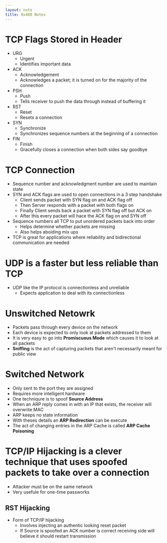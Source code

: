 ```yaml
---
layout: note
title: 0x400 Notes
---
```


# TCP Flags Stored in Header
* URG
    - Urgent
    - Identifies important data
* ACK
    - Acknowledgement
    - Acknowledges a packet; it is turned on for the majority of the connection
* PSH
    - Push
    - Tells receiver to push the data through instead of buffering it
* RST
    - Reset
    - Resets a connection
* SYN
    - Synchronize
    - Synchronizes sequence numbers at the beginning of a connection
* FIN
    - Finish
    - Gracefully closes a connection when both sides say goodbye

# TCP Connection

* Sequence number and acknowledgment number are used to maintain state
* SYN and ACK flags are used to open connections in a 3 step handshake
    - Client sends packet with SYN flag on and ACK flag off
    - Then Server responds with a packet with both flags on
    - Finally Client sends back a packet with SYN flag off but ACK on
    - After this every packet will hace the ACK flag on and SYN off
* Sequence numbers all TCP to put unordered packets back into order
    - Helps determine whether packets are missing
    - Also helps aboiding mix ups
* TCP is great for applications where reliability and bidirectional communication are needed

# UDP is a faster but less reliable than TCP
* UDP like the IP protocol is connectionless and unreliable
    - Expects application to deal with its connectionless
# Unswitched Netowrk
* Packets pass through every device on the network
* Each device is expected to only look at packets addressed to them
* It is very easy to go into **Promiscuous Mode** which causes it to look at all packets
* **Sniffing** is the act of capturing packets that aren't necessarily meant for public view

# Switched Network
* Only sent to the port they are assigned
* Requires more intelligent hardware
* One techniqure is to spoof **Source Address**
* When an ARP reply comes in with an IP that exists, the receiver will overwrite MAC
* ARP keeps no state information
* With theses details an **ARP Redirection** can be execute
* The act of changing entries in the ARP Cache is called **ARP Cache Poisoning**

# TCP/IP Hijacking is a clever technique that uses spoofed packets to take over a connection
* Attacker must be on the same network
* Very usefule for one-time passworks

## RST Hijacking
* Form of TCP/IP hijacking
    - Involves  injecting an authentic looking reset packet
    - If  Source is spoofed an ACK number is correct receiving side will believe it should restart transmission


